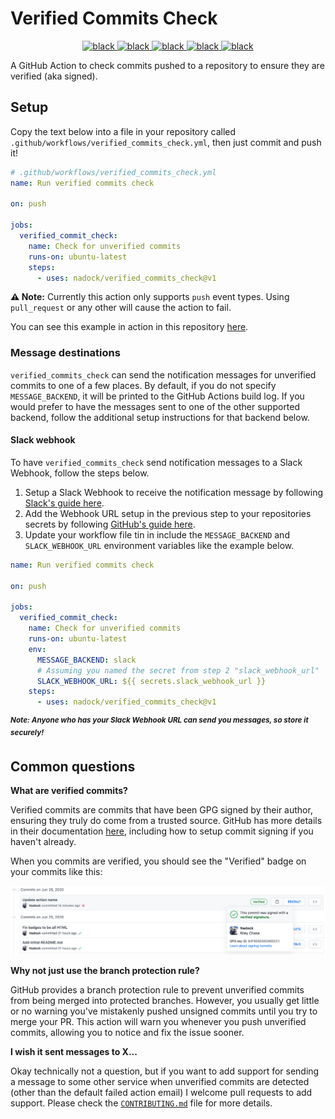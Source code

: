 <!-- markdownlint-disable MD033 -->
# Verified Commits Check

<!-- HTML here because we want centre alignment -->
<p align="center">
    <!-- pylint -->
    <a href="https://github.com/nadock/verified_commits_check/actions/?query=workflow%3Apylint">
        <img alt="black" src="https://github.com/Nadock/verified_commits_check/workflows/pylint/badge.svg">
    </a>
    <!-- pytest -->
    <a href="https://github.com/nadock/verified_commits_check/actions/?query=workflow%3Apytest">
        <img alt="black" src="https://github.com/Nadock/verified_commits_check/workflows/pytest/badge.svg">
    </a>
    <!-- mypy -->
    <a href="https://github.com/nadock/verified_commits_check/actions/?query=workflow%3Amypy">
        <img alt="black" src="https://github.com/Nadock/verified_commits_check/workflows/mypy/badge.svg">
    </a>
    <!-- black -->
    <a href="https://github.com/nadock/verified_commits_check/actions/?query=workflow%3Ablack">
        <img alt="black" src="https://github.com/Nadock/verified_commits_check/workflows/black/badge.svg">
    </a>
    <!-- codestyle:black -->
    <a href="https://github.com/psf/black">
        <img alt="black" src="https://img.shields.io/badge/code%20style-black-000000.svg">
    </a>
</p>

A GitHub Action to check commits pushed to a repository to ensure they are verified (aka signed).

## Setup

Copy the text below into a file in your repository called `.github/workflows/verified_commits_check.yml`, then just commit and push it!

```yaml
# .github/workflows/verified_commits_check.yml
name: Run verified commits check

on: push

jobs:
  verified_commit_check:
    name: Check for unverified commits
    runs-on: ubuntu-latest
    steps:
      - uses: nadock/verified_commits_check@v1
```

**:warning: Note:** Currently this action only supports `push` event types. Using `pull_request` or any other will cause the
action to fail.

You can see this example in action in this repository [here](https://github.com/nadock/verified_commits_check/actions?query=workflow%3A%22An+example+workflow%22).

### Message destinations

`verified_commits_check` can send the notification messages for unverified commits to one of a few places. By default, if you do not specify `MESSAGE_BACKEND`, it will be printed to the GitHub Actions build log. If you would prefer to have the messages sent to one of the other supported backend, follow the additional setup instructions for that backend below.

#### Slack webhook

To have `verified_commits_check` send notification messages to a Slack Webhook, follow the steps below.

1. Setup a Slack Webhook to receive the notification message by following [Slack's guide here](https://slack.com/help/articles/115005265063-Incoming-Webhooks-for-Slack).
2. Add the Webhook URL setup in the previous step to your repositories secrets by following [GitHub's guide here](https://docs.github.com/actions/configuring-and-managing-workflows/creating-and-storing-encrypted-secrets#creating-encrypted-secrets-for-a-repository).
3. Update your workflow file tin in include the `MESSAGE_BACKEND` and `SLACK_WEBHOOK_URL` environment variables like the example below.

```yaml
name: Run verified commits check

on: push

jobs:
  verified_commit_check:
    name: Check for unverified commits
    runs-on: ubuntu-latest
    env:
      MESSAGE_BACKEND: slack
      # Assuming you named the secret from step 2 "slack_webhook_url"
      SLACK_WEBHOOK_URL: ${{ secrets.slack_webhook_url }}
    steps:
      - uses: nadock/verified_commits_check@v1
```

<sup><b><i>Note: Anyone who has your Slack Webhook URL can send you messages, so store it securely!</i></b></sup>

## Common questions

**What are verified commits?**

Verified commits are commits that have been GPG signed by their author, ensuring they truly do come from a trusted source. GitHub has more details in their documentation [here](https://help.github.com/en/github/authenticating-to-github/managing-commit-signature-verification), including how to setup commit signing if you haven't already.

When you commits are verified, you should see the "Verified" badge on your commits like this:

![An example of the verified commits badge](./img/verified_badge_example.png)

**Why not just use the branch protection rule?**

GitHub provides a branch protection rule to prevent unverified commits from being merged into protected branches. However, you usually get little or no warning you've mistakenly pushed unsigned commits until you try to merge your PR. This action will warn you whenever you push unverified commits, allowing you to notice and fix the issue sooner.

**I wish it sent messages to X...**

Okay technically not a question, but if you want to add support for sending a message to some other service when unverified commits are detected (other than the default failed action email) I welcome pull requests to add support. Please check the [`CONTRIBUTING.md`](https://github.com/Nadock/verified_commits_check/blob/master/CONTRIBUTING.md) file for more details.
